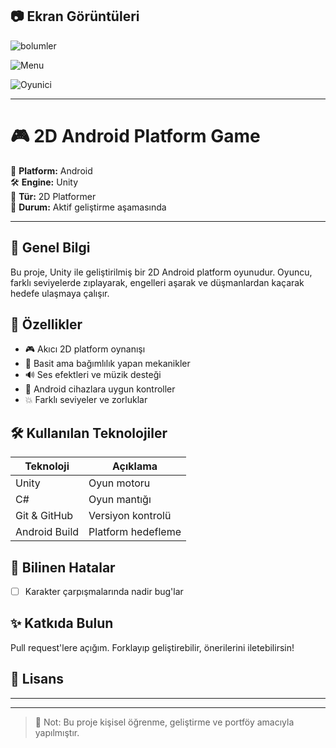 ## 📷 Ekran Görüntüleri

![bolumler](https://github.com/user-attachments/assets/1558d106-8de6-4cf3-bb62-19245ed957fc)

![Menu](https://github.com/user-attachments/assets/c0cf9ca4-5ba6-4a3d-bf20-ac8a23034df4)

![Oyunici](https://github.com/user-attachments/assets/0ef186ec-12f0-4ed7-ad46-9d048071cade)

-------------------------------------------------------------------------------------------------------------------------------------------------------------------

# 🎮 2D Android Platform Game

📱 **Platform:** Android  
🛠️ **Engine:** Unity  
🎯 **Tür:** 2D Platformer  
🚀 **Durum:** Aktif geliştirme aşamasında  

---

## 📌 Genel Bilgi

Bu proje, Unity ile geliştirilmiş bir 2D Android platform oyunudur. Oyuncu, farklı seviyelerde zıplayarak, engelleri aşarak ve düşmanlardan kaçarak hedefe ulaşmaya çalışır.


## 🧩 Özellikler

- 🎮 Akıcı 2D platform oynanışı  
- 🧠 Basit ama bağımlılık yapan mekanikler  
- 🔊 Ses efektleri ve müzik desteği  
- 📲 Android cihazlara uygun kontroller  
- 💥 Farklı seviyeler ve zorluklar  

## 🛠️ Kullanılan Teknolojiler

| Teknoloji       | Açıklama                       |
|----------------|--------------------------------|
| Unity          | Oyun motoru                    |
| C#             | Oyun mantığı                   |
| Git & GitHub   | Versiyon kontrolü              |
| Android Build  | Platform hedefleme             |

## 🚧 Bilinen Hatalar

- [ ] Karakter çarpışmalarında nadir bug'lar  

## ✨ Katkıda Bulun

Pull request'lere açığım. Forklayıp geliştirebilir, önerilerini iletebilirsin!

## 📜 Lisans

---

---

> 🧠 Not: Bu proje kişisel öğrenme, geliştirme ve portföy amacıyla yapılmıştır.
